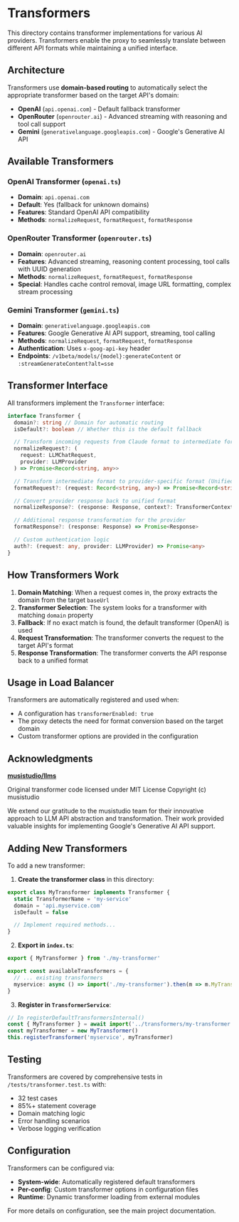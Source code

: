# Transformers

This directory contains transformer implementations for various AI providers. Transformers enable the proxy to seamlessly translate between different API formats while maintaining a unified interface.

## Architecture

Transformers use **domain-based routing** to automatically select the appropriate transformer based on the target API's domain:

- **OpenAI** (`api.openai.com`) - Default fallback transformer
- **OpenRouter** (`openrouter.ai`) - Advanced streaming with reasoning and tool call support
- **Gemini** (`generativelanguage.googleapis.com`) - Google's Generative AI API

## Available Transformers

### OpenAI Transformer (`openai.ts`)

- **Domain**: `api.openai.com`
- **Default**: Yes (fallback for unknown domains)
- **Features**: Standard OpenAI API compatibility
- **Methods**: `normalizeRequest`, `formatRequest`, `formatResponse`

### OpenRouter Transformer (`openrouter.ts`)

- **Domain**: `openrouter.ai`
- **Features**: Advanced streaming, reasoning content processing, tool calls with UUID generation
- **Methods**: `normalizeRequest`, `formatRequest`, `formatResponse`
- **Special**: Handles cache control removal, image URL formatting, complex stream processing

### Gemini Transformer (`gemini.ts`)

- **Domain**: `generativelanguage.googleapis.com`
- **Features**: Google Generative AI API support, streaming, tool calling
- **Methods**: `normalizeRequest`, `formatRequest`, `formatResponse`
- **Authentication**: Uses `x-goog-api-key` header
- **Endpoints**: `/v1beta/models/{model}:generateContent` or `:streamGenerateContent?alt=sse`

## Transformer Interface

All transformers implement the `Transformer` interface:

```typescript
interface Transformer {
  domain?: string // Domain for automatic routing
  isDefault?: boolean // Whether this is the default fallback

  // Transform incoming requests from Claude format to intermediate format (Claude → Unified)
  normalizeRequest?: (
    request: LLMChatRequest,
    provider: LLMProvider
  ) => Promise<Record<string, any>>

  // Transform intermediate format to provider-specific format (Unified → Provider)
  formatRequest?: (request: Record<string, any>) => Promise<Record<string, any>>

  // Convert provider response back to unified format
  normalizeResponse?: (response: Response, context?: TransformerContext) => Promise<Response>

  // Additional response transformation for the provider
  formatResponse?: (response: Response) => Promise<Response>

  // Custom authentication logic
  auth?: (request: any, provider: LLMProvider) => Promise<any>
}
```

## How Transformers Work

1. **Domain Matching**: When a request comes in, the proxy extracts the domain from the target `baseUrl`
2. **Transformer Selection**: The system looks for a transformer with matching `domain` property
3. **Fallback**: If no exact match is found, the default transformer (OpenAI) is used
4. **Request Transformation**: The transformer converts the request to the target API's format
5. **Response Transformation**: The transformer converts the API response back to a unified format

## Usage in Load Balancer

Transformers are automatically registered and used when:

- A configuration has `transformerEnabled: true`
- The proxy detects the need for format conversion based on the target domain
- Custom transformer options are provided in the configuration

## Acknowledgments

**[musistudio/llms](https://github.com/musistudio/llms)**

Original transformer code licensed under MIT License
Copyright (c) musistudio

We extend our gratitude to the musistudio team for their innovative approach to LLM API abstraction and transformation. Their work provided valuable insights for implementing Google's Generative AI API support.

## Adding New Transformers

To add a new transformer:

1. **Create the transformer class** in this directory:

```typescript
export class MyTransformer implements Transformer {
  static TransformerName = 'my-service'
  domain = 'api.myservice.com'
  isDefault = false

  // Implement required methods...
}
```

2. **Export in `index.ts`**:

```typescript
export { MyTransformer } from './my-transformer'

export const availableTransformers = {
  // ... existing transformers
  myservice: async () => import('./my-transformer').then(m => m.MyTransformer),
}
```

3. **Register in `TransformerService`**:

```typescript
// In registerDefaultTransformersInternal()
const { MyTransformer } = await import('../transformers/my-transformer')
const myTransformer = new MyTransformer()
this.registerTransformer('myservice', myTransformer)
```

## Testing

Transformers are covered by comprehensive tests in `/tests/transformer.test.ts` with:

- 32 test cases
- 85%+ statement coverage
- Domain matching logic
- Error handling scenarios
- Verbose logging verification

## Configuration

Transformers can be configured via:

- **System-wide**: Automatically registered default transformers
- **Per-config**: Custom transformer options in configuration files
- **Runtime**: Dynamic transformer loading from external modules

For more details on configuration, see the main project documentation.
